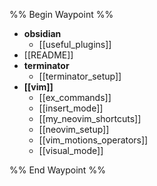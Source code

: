 %% Begin Waypoint %%
- **obsidian**
	- [[useful_plugins]]
- [[README]]
- **terminator**
	- [[terminator_setup]]
- **[[vim]]**
	- [[ex_commands]]
	- [[insert_mode]]
	- [[my_neovim_shortcuts]]
	- [[neovim_setup]]
	- [[vim_motions_operators]]
	- [[visual_mode]]

%% End Waypoint %%
